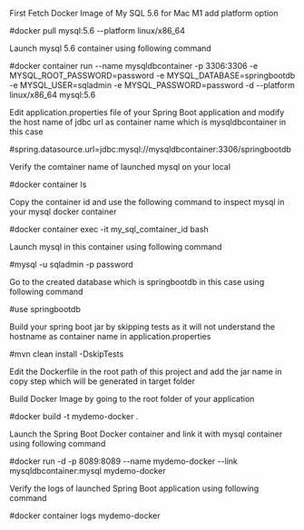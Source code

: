 First Fetch Docker Image of My SQL 5.6 for Mac M1 add platform option

#docker pull mysql:5.6 --platform linux/x86_64


Launch mysql 5.6 container using following command

#docker container run --name mysqldbcontainer  -p 3306:3306  -e MYSQL_ROOT_PASSWORD=password -e MYSQL_DATABASE=springbootdb  -e MYSQL_USER=sqladmin -e MYSQL_PASSWORD=password -d --platform linux/x86_64 mysql:5.6

Edit application.properties file of your Spring Boot application and modify the host name of jdbc url as container name which is mysqldbcontainer in this case

#spring.datasource.url=jdbc:mysql://mysqldbcontainer:3306/springbootdb

Verify the comtainer name of launched mysql on your local

#docker container ls

Copy the container id and use the following command to inspect mysql in your mysql docker container

#docker container exec -it my_sql_comtainer_id bash

Launch mysql in this container using following command

#mysql -u sqladmin -p password


Go to the created database which is springbootdb in this case using following command

#use springbootdb

Build your spring boot jar by skipping tests as it will not understand the hostname as container name in application.properties

#mvn clean install -DskipTests

Edit the Dockerfile in the root path of this project and add the jar name in copy step which will be generated in target folder


Build Docker Image by going to the root folder of your application

#docker build -t mydemo-docker .


Launch the Spring Boot Docker container and link it with mysql container using following command

#docker run -d -p 8089:8089 --name mydemo-docker --link mysqldbcontainer:mysql mydemo-docker


Verify the logs of launched Spring Boot application using following command 

#docker container logs mydemo-docker





